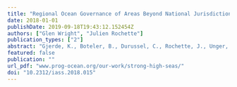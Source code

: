 ```yaml
---
title: "Regional Ocean Governance of Areas Beyond National Jurisdiction Lessons Learnt and Ways Forward"
date: 2018-01-01
publishDate: 2019-09-18T19:43:12.152454Z
authors: ["Glen Wright", "Julien Rochette"]
publication_types: ["2"]
abstract: "Gjerde, K., Boteler, B., Durussel, C., Rochette, J., Unger, S., Wright‚ G., ‘Conservation and Sustainable Use of Marine Biodiversity in Areas Beyond National Jurisdiction: Options for Underpinning a Strong Global BBNJ Agreement through Regional and Sectoral Governance', STRONG High Seas Project, 2018."
featured: false
publication: ""
url_pdf: "www.prog-ocean.org/our-work/strong-high-seas/"
doi: "10.2312/iass.2018.015"
---
```


